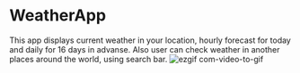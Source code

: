 ﻿# WeatherApp
This app displays current weather in your location, hourly forecast for today and daily for 16 days in advanse. Also user can check weather in another places around the world, using search bar.
![ezgif com-video-to-gif](https://github.com/BOBAH123/WeatherApp/assets/48826533/5d89052b-97ac-4737-acbd-e0f1270b45e6)
